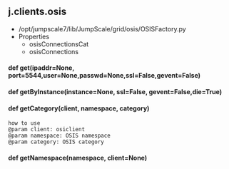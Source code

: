 ## j.clients.osis

- /opt/jumpscale7/lib/JumpScale/grid/osis/OSISFactory.py
- Properties
    - osisConnectionsCat
    - osisConnections

#### def get(ipaddr=None, port=5544,user=None,passwd=None,ssl=False,gevent=False) 

    

#### def getByInstance(instance=None, ssl=False, gevent=False,die=True) 

    

#### def getCategory(client, namespace, category) 

    how to use
    @param client: osiclient
    @param namespace: OSIS namespace
    @param category: OSIS category

#### def getNamespace(namespace, client=None) 

    

